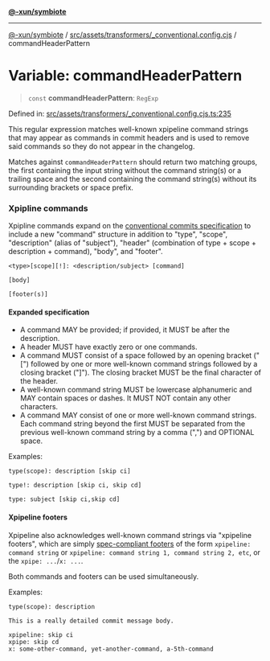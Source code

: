 [**@-xun/symbiote**](../../../../../README.md)

***

[@-xun/symbiote](../../../../../README.md) / [src/assets/transformers/\_conventional.config.cjs](../README.md) / commandHeaderPattern

# Variable: commandHeaderPattern

> `const` **commandHeaderPattern**: `RegExp`

Defined in: [src/assets/transformers/\_conventional.config.cjs.ts:235](https://github.com/Xunnamius/symbiote/blob/d58f752a47908197bf2e7050b119b5cca3d1f350/src/assets/transformers/_conventional.config.cjs.ts#L235)

This regular expression matches well-known xpipeline command strings that may
appear as commands in commit headers and is used to remove said commands so
they do not appear in the changelog.

Matches against `commandHeaderPattern` should return two matching groups, the
first containing the input string without the command string(s) or a trailing
space and the second containing the command string(s) without its surrounding
brackets or space prefix.

### Xpipline commands

Xpipline commands expand on the [conventional commits
specification](https://www.conventionalcommits.org/en/v1.0.0/#specification)
to include a new "command" structure in addition to "type", "scope",
"description" (alias of "subject"), "header" (combination of type + scope +
description + command), "body", and "footer".

```text
<type>[scope][!]: <description/subject> [command]

[body]

[footer(s)]
```

#### Expanded specification

- A command MAY be provided; if provided, it MUST be after the description.
- A header MUST have exactly zero or one commands.
- A command MUST consist of a space followed by an opening bracket ("[")
  followed by one or more well-known command strings followed by a closing
  bracket ("]"). The closing bracket MUST be the final character of the
  header.
- A well-known command string MUST be lowercase alphanumeric and MAY contain
  spaces or dashes. It MUST NOT contain any other characters.
- A command MAY consist of one or more well-known command strings. Each
  command string beyond the first MUST be separated from the previous
  well-known command string by a comma (",") and OPTIONAL space.

Examples:

```text
type(scope): description [skip ci]
```

```text
type!: description [skip ci, skip cd]
```

```text
type: subject [skip ci,skip cd]
```

#### Xpipeline footers

Xpipeline also acknowledges well-known command strings via "xpipeline
footers", which are simply [spec-compliant
footers](https://www.conventionalcommits.org/en/v1.0.0/#specification) of the
form `xpipeline: command string` or `xpipeline: command string 1, command
string 2, etc`, or the `xpipe: ...`/`x: ...`.

Both commands and footers can be used simultaneously.

Examples:

```text
type(scope): description

This is a really detailed commit message body.

xpipeline: skip ci
xpipe: skip cd
x: some-other-command, yet-another-command, a-5th-command
```
